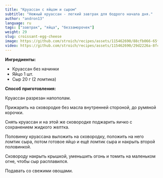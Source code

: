 ```yaml
---
title: "Круассан с яйцом и сыром"
subtitle: "Нежный круассан - легкий завтрак для бодрого начала дня."
author: "andron13"
language: ru
tags: ["завтрак", "яйца", "беззаморочек"]
weight: 29
slug: croissant-egg-cheese
image: https://github.com/stroich/recipes/assets/115462690/88cfb066-65f1-41e5-9ded-e88edc3db171
video: https://github.com/stroich/recipes/assets/115462690/29d2226a-8fc9-497e-b8d5-0f427abedb75
---
```



**Ингредиенты:**

* Круассан без начинки
* Яйцо 1 шт.
* Сыр 20 г (2 ломтика)


**Способ приготовления:**

Круассан разрезан напополам.

Прижарить на сковородке без масла внутренней стороной, до румяной корочки.

Снять круассан и на этой же сковородке поджарить яичко с сохранением жидкого желтка.

Половинку круассана выложить на сковородку, положить на него ломтик сыра, потом готовое яйцо и ещё ломтик сыра и накрыть второй половинкой.

Сковороду накрыть крышкой, уменьшить огонь и томить на маленьком огне, чтобы сыр расплавился.

Подавать со свежими овощами.

